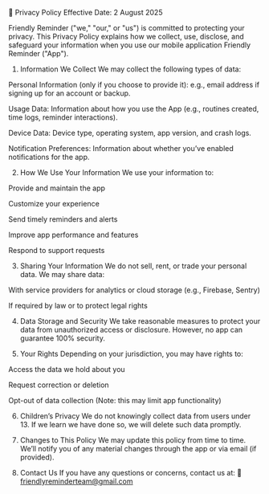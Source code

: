 📜 Privacy Policy
Effective Date: 2 August 2025 

Friendly Reminder ("we," "our," or "us") is committed to protecting your privacy. This Privacy Policy explains how we collect, use, disclose, and safeguard your information when you use our mobile application Friendly Reminder ("App").

1. Information We Collect
We may collect the following types of data:

Personal Information (only if you choose to provide it): e.g., email address if signing up for an account or backup.

Usage Data: Information about how you use the App (e.g., routines created, time logs, reminder interactions).

Device Data: Device type, operating system, app version, and crash logs.

Notification Preferences: Information about whether you’ve enabled notifications for the app.

2. How We Use Your Information
We use your information to:

Provide and maintain the app

Customize your experience

Send timely reminders and alerts

Improve app performance and features

Respond to support requests

3. Sharing Your Information
We do not sell, rent, or trade your personal data. We may share data:

With service providers for analytics or cloud storage (e.g., Firebase, Sentry)

If required by law or to protect legal rights

4. Data Storage and Security
We take reasonable measures to protect your data from unauthorized access or disclosure. However, no app can guarantee 100% security.

5. Your Rights
Depending on your jurisdiction, you may have rights to:

Access the data we hold about you

Request correction or deletion

Opt-out of data collection (Note: this may limit app functionality)

6. Children’s Privacy
We do not knowingly collect data from users under 13. If we learn we have done so, we will delete such data promptly.

7. Changes to This Policy
We may update this policy from time to time. We’ll notify you of any material changes through the app or via email (if provided).

8. Contact Us
If you have any questions or concerns, contact us at:
📧 friendlyreminderteam@gmail.com
   

